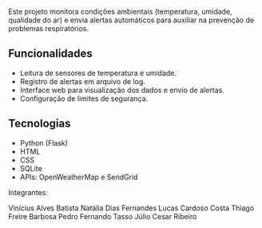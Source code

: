 Este projeto monitora condições ambientais (temperatura, umidade, qualidade do ar) e envia alertas automáticos para auxiliar na prevenção de problemas respiratórios.


## Funcionalidades
- Leitura de sensores de temperatura e umidade.
- Registro de alertas em arquivo de log.
- Interface web para visualização dos dados e envio de alertas.
- Configuração de limites de segurança.

## Tecnologias
- Python (Flask)
- HTML
- CSS
- SQLite
- APIs: OpenWeatherMap e SendGrid

 Integrantes:

 Vinícius Alves Batista
 Natália Dias Fernandes
 Lucas Cardoso Costa
 Thiago Freire Barbosa
 Pedro Fernando Tasso
 Júlio Cesar Ribeiro


